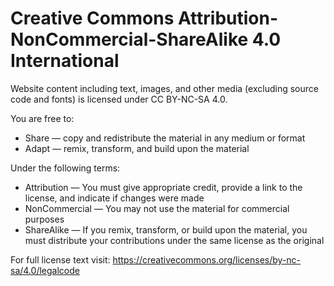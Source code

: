 # Creative Commons Attribution-NonCommercial-ShareAlike 4.0 International

Website content including text, images, and other media (excluding source code and fonts) is licensed under CC BY-NC-SA 4.0.

You are free to:
- Share — copy and redistribute the material in any medium or format
- Adapt — remix, transform, and build upon the material

Under the following terms:
- Attribution — You must give appropriate credit, provide a link to the license, and indicate if changes were made
- NonCommercial — You may not use the material for commercial purposes
- ShareAlike — If you remix, transform, or build upon the material, you must distribute your contributions under the same license as the original

For full license text visit: https://creativecommons.org/licenses/by-nc-sa/4.0/legalcode
